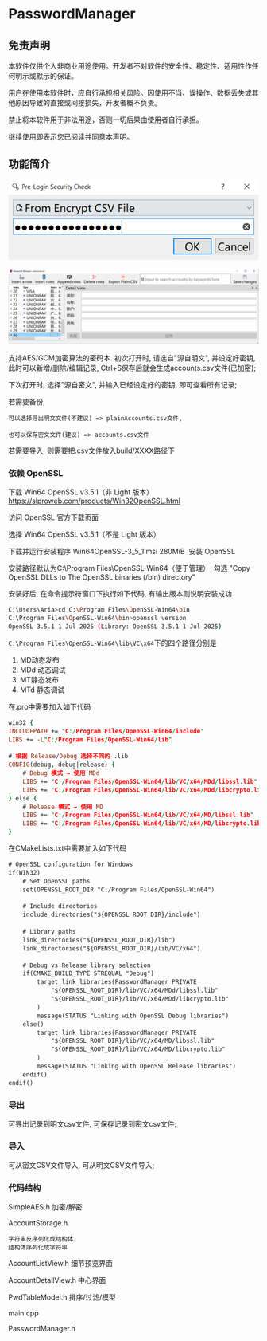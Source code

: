 # PasswordManager

## 免责声明
本软件仅供个人非商业用途使用。开发者不对软件的安全性、稳定性、适用性作任何明示或默示的保证。

用户在使用本软件时，应自行承担相关风险。因使用不当、误操作、数据丢失或其他原因导致的直接或间接损失，开发者概不负责。

禁止将本软件用于非法用途，否则一切后果由使用者自行承担。

​继续使用即表示您已阅读并同意本声明。​


## 功能简介

![登录](imgs/LoginQryWidget.png)

![主界面](imgs/PasswordTable.png)

支持AES/GCM加密算法的密码本. 初次打开时, 请选自"源自明文", 并设定好密钥, 此时可以新增/删除/编辑记录, Ctrl+S保存后就会生成accounts.csv文件(已加密);

下次打开时, 选择"源自密文", 并输入已经设定好的密钥, 即可查看所有记录;

若需要备份, 

    可以选择导出明文文件(不建议) => plainAccounts.csv文件, 

    也可以保存密文文件(建议) => accounts.csv文件

若需要导入, 则需要把.csv文件放入build/XXXX路径下

### 依赖 OpenSSL
​下载 Win64 OpenSSL v3.5.1（非 Light 版本）​​ https://slproweb.com/products/Win32OpenSSL.html

访问 OpenSSL 官方下载页面

选择 ​Win64 OpenSSL v3.5.1​（不是 Light 版本）

下载并运行安装程序 Win64OpenSSL-3_5_1.msi 280MiB
​
安装 OpenSSL​

安装路径默认为C:\Program Files\OpenSSL-Win64（便于管理）
​
勾选 "Copy OpenSSL DLLs to The OpenSSL binaries (/bin) directory"​​
 
安装好后, 在命令提示符窗口下执行如下代码, 有输出版本则说明安装成功
```bash
C:\Users\Aria>cd C:\Program Files\OpenSSL-Win64\bin
C:\Program Files\OpenSSL-Win64\bin>openssl version
OpenSSL 3.5.1 1 Jul 2025 (Library: OpenSSL 3.5.1 1 Jul 2025)
```

`C:\Program Files\OpenSSL-Win64\lib\VC\x64`下的四个路径分别是

1. MD动态发布
2. MDd 动态调试
3. MT静态发布
4. MTd 静态调试


在.pro中需要加入如下代码
```pro
win32 {
INCLUDEPATH += "C:/Program Files/OpenSSL-Win64/include"
LIBS += -L"C:/Program Files/OpenSSL-Win64/lib"

# 根据 Release/Debug 选择不同的 .lib
CONFIG(debug, debug|release) {
    # Debug 模式 → 使用 MDd
    LIBS += "C:/Program Files/OpenSSL-Win64/lib/VC/x64/MDd/libssl.lib"
    LIBS += "C:/Program Files/OpenSSL-Win64/lib/VC/x64/MDd/libcrypto.lib"
} else {
    # Release 模式 → 使用 MD
    LIBS += "C:/Program Files/OpenSSL-Win64/lib/VC/x64/MD/libssl.lib"
    LIBS += "C:/Program Files/OpenSSL-Win64/lib/VC/x64/MD/libcrypto.lib"
}
```

在CMakeLists.txt中需要加入如下代码
```txt
# OpenSSL configuration for Windows
if(WIN32)
    # Set OpenSSL paths
    set(OPENSSL_ROOT_DIR "C:/Program Files/OpenSSL-Win64")

    # Include directories
    include_directories("${OPENSSL_ROOT_DIR}/include")

    # Library paths
    link_directories("${OPENSSL_ROOT_DIR}/lib")
    link_directories("${OPENSSL_ROOT_DIR}/lib/VC/x64")

    # Debug vs Release library selection
    if(CMAKE_BUILD_TYPE STREQUAL "Debug")
        target_link_libraries(PasswordManager PRIVATE
            "${OPENSSL_ROOT_DIR}/lib/VC/x64/MDd/libssl.lib"
            "${OPENSSL_ROOT_DIR}/lib/VC/x64/MDd/libcrypto.lib"
        )
        message(STATUS "Linking with OpenSSL Debug libraries")
    else()
        target_link_libraries(PasswordManager PRIVATE
            "${OPENSSL_ROOT_DIR}/lib/VC/x64/MD/libssl.lib"
            "${OPENSSL_ROOT_DIR}/lib/VC/x64/MD/libcrypto.lib"
        )
        message(STATUS "Linking with OpenSSL Release libraries")
    endif()
endif()
```


### 导出
可导出记录到明文csv文件, 可保存记录到密文csv文件;

### 导入
可从密文CSV文件导入, 可从明文CSV文件导入;


### 代码结构

SimpleAES.h 加密/解密

AccountStorage.h

    字符串反序列化成结构体
    结构体序列化成字符串

AccountListView.h
    细节预览界面

AccountDetailView.h
    中心界面

PwdTableModel.h
    排序/过滤/模型

main.cpp

PasswordManager.h